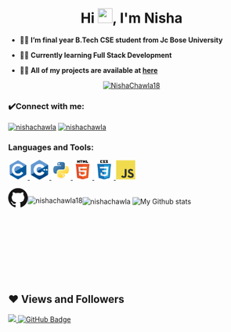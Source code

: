 <h1 align="center">Hi <img src="https://raw.githubusercontent.com/MartinHeinz/MartinHeinz/master/wave.gif" width="30px" height = "30px">, I'm Nisha </h1>

- 🙋‍♀️ **I’m final year B.Tech CSE student from Jc Bose University**

- 👩‍💻 **Currently learning Full Stack Development**

- 💁‍♀️ **All of my projects are available at [here](https://github.com/NishaChawla18?tab=repositories)**


<p align="center"> <a href="https://github.com/ryo-ma/github-profile-trophy"><img src="https://github-profile-trophy.vercel.app/?username=NishaChawla18" alt="NishaChawla18" /></a> </p>
<h3 align="left">✔️Connect with me:</h3>
<p align="left">
<a href="https://www.linkedin.com/in/nishachawla18/" target="blank"><img align="center" src="https://raw.githubusercontent.com/rahuldkjain/github-profile-readme-generator/master/src/images/icons/Social/linked-in-alt.svg" alt="nishachawla" height="30" width="40" /></a>
 <a href="https://github.com/NishaChawla18" target="blank"><img align="center" src="https://raw.githubusercontent.com/rahuldkjain/github-profile-readme-generator/master/src/images/icons/Social/github.svg" alt="nishachawla" height="30" width="40" /></a>
<br>

### Languages and Tools:
<p align="left"> 
<a href="https://www.cprogramming.com/" target="_blank"> <img src="https://raw.githubusercontent.com/devicons/devicon/master/icons/c/c-original.svg" alt="c" width="40" height="40"/> </a> 
<a href="https://www.w3schools.com/cpp/" target="_blank"> <img src="https://raw.githubusercontent.com/devicons/devicon/master/icons/cplusplus/cplusplus-original.svg" alt="cplusplus" width="40" height="40"/> </a>  
<a href="https://www.python.org" target="_blank"> <img src="https://raw.githubusercontent.com/devicons/devicon/master/icons/python/python-original.svg" alt="python" width="40" height="40"/> </a> 
<a href="https://www.w3.org/html/" target="_blank"> <img src="https://raw.githubusercontent.com/devicons/devicon/master/icons/html5/html5-original-wordmark.svg" alt="html5" width="40" height="40"/> </a> 
<a href="https://www.w3schools.com/css/" target="_blank"> <img src="https://raw.githubusercontent.com/devicons/devicon/master/icons/css3/css3-original-wordmark.svg" alt="css3" width="40" height="40"/> </a> 
<a href="https://developer.mozilla.org/en-US/docs/Web/JavaScript" target="_blank"> 
<img src="https://raw.githubusercontent.com/devicons/devicon/master/icons/javascript/javascript-original.svg" alt="javascript" width="40" height="40"/> </a>

<a href="#" target="_blank"><img align="left" alt="GitHub" height="40" width="40" src="https://raw.githubusercontent.com/github/explore/78df643247d429f6cc873026c0622819ad797942/topics/github/github.png" /></a>
</p>

<br>

<img align="center" src="https://github-readme-stats.vercel.app/api?username=NishaChawla18&show_icons=true&locale=en" alt="nishachawla" />

<img alt="My Github stats" align="center" border-radius="40px" width="1000px" height="200px" src="https://github-readme-streak-stats.herokuapp.com/?user=NishaChawla18&layout=compact" alt="nishachawla" />

<img align="left" src="https://github-readme-stats.vercel.app/api/top-langs?username=NishaChawla18&show_icons=true&locale=en&layout=compact" alt="nishachawla18" />

<br><br><br><br><br><br><br><br>

## ❤ Views and Followers
<a href="https://github.com/NishaChawla18/github-profile-views-counter">
    <img src="https://komarev.com/ghpvc/?username=NishaChawla18">
</a>
<a href="https://github.com/NishaChawla18?tab=followers"><img src="https://img.shields.io/github/followers/NishaChawla18?label=Followers&style=social" alt="GitHub Badge"></a>
